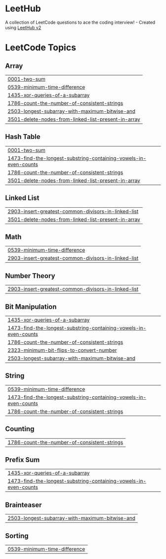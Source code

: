 # LeetHub
A collection of LeetCode questions to ace the coding interview! - Created using [LeetHub v2](https://github.com/arunbhardwaj/LeetHub-2.0)

<!---LeetCode Topics Start-->
# LeetCode Topics
## Array
|  |
| ------- |
| [0001-two-sum](https://github.com/Sushrimp/LeetHub/tree/master/0001-two-sum) |
| [0539-minimum-time-difference](https://github.com/Sushrimp/LeetHub/tree/master/0539-minimum-time-difference) |
| [1435-xor-queries-of-a-subarray](https://github.com/Sushrimp/LeetHub/tree/master/1435-xor-queries-of-a-subarray) |
| [1786-count-the-number-of-consistent-strings](https://github.com/Sushrimp/LeetHub/tree/master/1786-count-the-number-of-consistent-strings) |
| [2503-longest-subarray-with-maximum-bitwise-and](https://github.com/Sushrimp/LeetHub/tree/master/2503-longest-subarray-with-maximum-bitwise-and) |
| [3501-delete-nodes-from-linked-list-present-in-array](https://github.com/Sushrimp/LeetHub/tree/master/3501-delete-nodes-from-linked-list-present-in-array) |
## Hash Table
|  |
| ------- |
| [0001-two-sum](https://github.com/Sushrimp/LeetHub/tree/master/0001-two-sum) |
| [1473-find-the-longest-substring-containing-vowels-in-even-counts](https://github.com/Sushrimp/LeetHub/tree/master/1473-find-the-longest-substring-containing-vowels-in-even-counts) |
| [1786-count-the-number-of-consistent-strings](https://github.com/Sushrimp/LeetHub/tree/master/1786-count-the-number-of-consistent-strings) |
| [3501-delete-nodes-from-linked-list-present-in-array](https://github.com/Sushrimp/LeetHub/tree/master/3501-delete-nodes-from-linked-list-present-in-array) |
## Linked List
|  |
| ------- |
| [2903-insert-greatest-common-divisors-in-linked-list](https://github.com/Sushrimp/LeetHub/tree/master/2903-insert-greatest-common-divisors-in-linked-list) |
| [3501-delete-nodes-from-linked-list-present-in-array](https://github.com/Sushrimp/LeetHub/tree/master/3501-delete-nodes-from-linked-list-present-in-array) |
## Math
|  |
| ------- |
| [0539-minimum-time-difference](https://github.com/Sushrimp/LeetHub/tree/master/0539-minimum-time-difference) |
| [2903-insert-greatest-common-divisors-in-linked-list](https://github.com/Sushrimp/LeetHub/tree/master/2903-insert-greatest-common-divisors-in-linked-list) |
## Number Theory
|  |
| ------- |
| [2903-insert-greatest-common-divisors-in-linked-list](https://github.com/Sushrimp/LeetHub/tree/master/2903-insert-greatest-common-divisors-in-linked-list) |
## Bit Manipulation
|  |
| ------- |
| [1435-xor-queries-of-a-subarray](https://github.com/Sushrimp/LeetHub/tree/master/1435-xor-queries-of-a-subarray) |
| [1473-find-the-longest-substring-containing-vowels-in-even-counts](https://github.com/Sushrimp/LeetHub/tree/master/1473-find-the-longest-substring-containing-vowels-in-even-counts) |
| [1786-count-the-number-of-consistent-strings](https://github.com/Sushrimp/LeetHub/tree/master/1786-count-the-number-of-consistent-strings) |
| [2323-minimum-bit-flips-to-convert-number](https://github.com/Sushrimp/LeetHub/tree/master/2323-minimum-bit-flips-to-convert-number) |
| [2503-longest-subarray-with-maximum-bitwise-and](https://github.com/Sushrimp/LeetHub/tree/master/2503-longest-subarray-with-maximum-bitwise-and) |
## String
|  |
| ------- |
| [0539-minimum-time-difference](https://github.com/Sushrimp/LeetHub/tree/master/0539-minimum-time-difference) |
| [1473-find-the-longest-substring-containing-vowels-in-even-counts](https://github.com/Sushrimp/LeetHub/tree/master/1473-find-the-longest-substring-containing-vowels-in-even-counts) |
| [1786-count-the-number-of-consistent-strings](https://github.com/Sushrimp/LeetHub/tree/master/1786-count-the-number-of-consistent-strings) |
## Counting
|  |
| ------- |
| [1786-count-the-number-of-consistent-strings](https://github.com/Sushrimp/LeetHub/tree/master/1786-count-the-number-of-consistent-strings) |
## Prefix Sum
|  |
| ------- |
| [1435-xor-queries-of-a-subarray](https://github.com/Sushrimp/LeetHub/tree/master/1435-xor-queries-of-a-subarray) |
| [1473-find-the-longest-substring-containing-vowels-in-even-counts](https://github.com/Sushrimp/LeetHub/tree/master/1473-find-the-longest-substring-containing-vowels-in-even-counts) |
## Brainteaser
|  |
| ------- |
| [2503-longest-subarray-with-maximum-bitwise-and](https://github.com/Sushrimp/LeetHub/tree/master/2503-longest-subarray-with-maximum-bitwise-and) |
## Sorting
|  |
| ------- |
| [0539-minimum-time-difference](https://github.com/Sushrimp/LeetHub/tree/master/0539-minimum-time-difference) |
<!---LeetCode Topics End-->